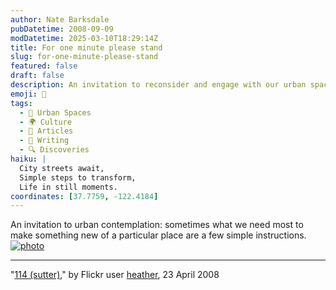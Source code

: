 ```yaml
---
author: Nate Barksdale
pubDatetime: 2008-09-09
modDatetime: 2025-03-10T18:29:14Z
title: For one minute please stand
slug: for-one-minute-please-stand
featured: false
draft: false
description: An invitation to reconsider and engage with our urban spaces through simple steps for transformation.
emoji: 🌆
tags:
  - 🌆 Urban Spaces
  - 🌍 Culture
  - 📖 Articles
  - 📝 Writing
  - 🔍 Discoveries
haiku: |
  City streets await,  
  Simple steps to transform,  
  Life in still moments.
coordinates: [37.7759, -122.4184]
---
```


An invitation to urban contemplation: sometimes what we need most to make something new of a particular place are a few simple instructions. [![photo](http://culture-making.com/media/2439476273_c7ed57d261_o.jpg)](http://flickr.com/photos/heather/2439476273/in/photostream/)

---

"[114 (sutter)](http://flickr.com/photos/heather/2439476273/in/photostream/)," by Flickr user [heather](http://flickr.com/photos/heather/), 23 April 2008
